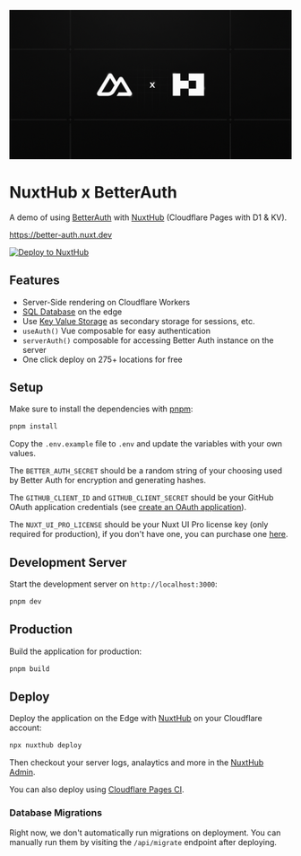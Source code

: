 ![social-preview](./public/og.png)

# NuxtHub x BetterAuth

A demo of using [BetterAuth](https://better-auth.com) with [NuxtHub](https://hub.nuxt.com) (Cloudflare Pages with D1 & KV).

https://better-auth.nuxt.dev

[![Deploy to NuxtHub](https://hub.nuxt.com/button.svg)](https://admin.hub.nuxt.com/new?repo=atinux/nuxthub-better-auth)

## Features

- Server-Side rendering on Cloudflare Workers
- [SQL Database](https://hub.nuxt.com/docs/features/database) on the edge
- Use [Key Value Storage](https://hub.nuxt.com/docs/features/kv) as secondary storage for sessions, etc.
- `useAuth()` Vue composable for easy authentication
- `serverAuth()` composable for accessing Better Auth instance on the server
- One click deploy on 275+ locations for free

## Setup

Make sure to install the dependencies with [pnpm](https://pnpm.io/installation#using-corepack):

```bash
pnpm install
```

Copy the `.env.example` file to `.env` and update the variables with your own values.

The `BETTER_AUTH_SECRET` should be a random string of your choosing used by Better Auth for encryption and generating hashes.

The `GITHUB_CLIENT_ID` and `GITHUB_CLIENT_SECRET` should be your GitHub OAuth application credentials (see [create an OAuth application](https://github.com/settings/applications/new)).

The `NUXT_UI_PRO_LICENSE` should be your Nuxt UI Pro license key (only required for production), if you don't have one, you can purchase one [here](https://ui.nuxt.com/pro).

## Development Server

Start the development server on `http://localhost:3000`:

```bash
pnpm dev
```

## Production

Build the application for production:

```bash
pnpm build
```

## Deploy

Deploy the application on the Edge with [NuxtHub](https://hub.nuxt.com) on your Cloudflare account:

```bash
npx nuxthub deploy
```

Then checkout your server logs, analaytics and more in the [NuxtHub Admin](https://admin.hub.nuxt.com).

You can also deploy using [Cloudflare Pages CI](https://hub.nuxt.com/docs/getting-started/deploy#cloudflare-pages-ci).

### Database Migrations

Right now, we don't automatically run migrations on deployment. You can manually run them by visiting the `/api/migrate` endpoint after deploying.
